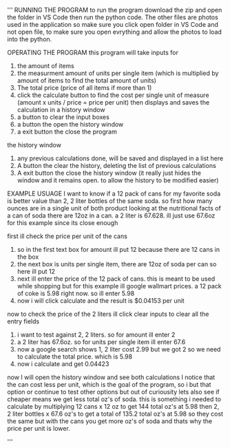 '''
RUNNING THE PROGRAM
to run the program download the zip and open the folder in VS Code then run the python code. The other files are photos used in the application so make sure you click open folder in VS Code and not open file, to make sure you open evrything and allow the photos to load into the python.

OPERATING THE PROGRAM
this program will take inputs for
1. the amount of items
2. the measurment amount of units per single item (which is multiplied by amount of items to find the total amount of units)
3. The total price (price of all items if more than 1)
4. click the calculate button to find the cost per single unit of measure (amount x units / price = price per unit) then displays and saves the calculation in a history window
5. a button to clear the input boxes
6. a button the open the history window
7. a exit button the close the program

the history window
1. any previous calculations done, will be saved and displayed in a list here
2. A button the clear the history, deleting the list of previous calculations
3. A exit button the close the history window (it really just hides the window and it remains open. to allow the history to be modified easier)

EXAMPLE USUAGE
I want to know if a 12 pack of cans for my favorite soda is better value than 2, 2 liter bottles of the same soda. so first how many ounces are in a single unit of both product 
looking at the nutritional facts of a can of soda there are 12oz in a can. a 2 liter is 67.628. ill just use 67.6oz for this example since its close enough 

first ill check the price per unit of the cans 
1. so in the first text box for amount ill put 12 because there are 12 cans in the box
2. the next box is units per single item, there are 12oz of soda per can so here ill put 12
3. next ill enter the price of the 12 pack of cans. this is meant to be used while shopping but for this example ill google wallmart prices. a 12 pack of coke is 5.98 right now. so ill enter 5.98
4. now i will click calculate and the result is $0.04153 per unit

now to check the price of the 2 liters
ill click clear inputs to clear all the entry fields
1. i want to test against 2, 2 liters. so for amount ill enter 2
2. a 2 liter has 67.6oz. so for units per single item ill enter 67.6
3. now a google search shows 1, 2 liter cost 2.99 but we got 2 so we need to calculate the total price. which is 5.98
4. now i calculate and get 0.04423

now I will open the history window and see both calculations
I notice that the can cost less per unit, which is the goal of the program, so i but that option or continue to test other options
but out of curiousity lets also see if cheaper means we get less total oz's of soda.
this is something i needed to calculate by multiplying 12 cans x 12 oz to get 144 total oz's at 5.98
then 2, 2 liter bottles x 67.6 oz's to get a total of 135.2 total oz's at 5.98
so they cost the same but with the cans you get more oz's of soda and thats why the price per unit is lower.

'''
